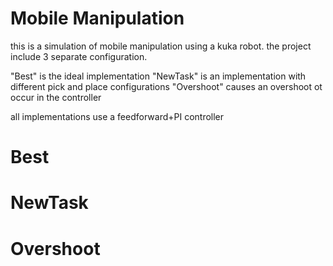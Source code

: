 # Mobile Manipulation
this is a simulation of mobile manipulation using a kuka robot.
the project include 3 separate configuration.

"Best" is the ideal implementation
"NewTask" is an implementation with different pick and place configurations
"Overshoot" causes an overshoot ot occur in the controller

all implementations use a feedforward+PI controller

# Best

# NewTask

# Overshoot
